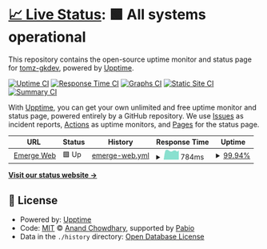 # [📈 Live Status](https://tomz-gkdev.github.io/emerge-upptime): <!--live status--> **🟩 All systems operational**

This repository contains the open-source uptime monitor and status page for [tomz-gkdev](https://tomz-gkdev.github.io/emerge-upptime), powered by [Upptime](https://github.com/upptime/upptime).

[![Uptime CI](https://github.com/tomz-gkdev/emerge-upptime/workflows/Uptime%20CI/badge.svg)](https://github.com/tomz-gkdev/emerge-upptime/actions?query=workflow%3A%22Uptime+CI%22)
[![Response Time CI](https://github.com/tomz-gkdev/emerge-upptime/workflows/Response%20Time%20CI/badge.svg)](https://github.com/tomz-gkdev/emerge-upptime/actions?query=workflow%3A%22Response+Time+CI%22)
[![Graphs CI](https://github.com/tomz-gkdev/emerge-upptime/workflows/Graphs%20CI/badge.svg)](https://github.com/tomz-gkdev/emerge-upptime/actions?query=workflow%3A%22Graphs+CI%22)
[![Static Site CI](https://github.com/tomz-gkdev/emerge-upptime/workflows/Static%20Site%20CI/badge.svg)](https://github.com/tomz-gkdev/emerge-upptime/actions?query=workflow%3A%22Static+Site+CI%22)
[![Summary CI](https://github.com/tomz-gkdev/emerge-upptime/workflows/Summary%20CI/badge.svg)](https://github.com/tomz-gkdev/emerge-upptime/actions?query=workflow%3A%22Summary+CI%22)

With [Upptime](https://upptime.js.org), you can get your own unlimited and free uptime monitor and status page, powered entirely by a GitHub repository. We use [Issues](https://github.com/tomz-gkdev/emerge-upptime/issues) as incident reports, [Actions](https://github.com/tomz-gkdev/emerge-upptime/actions) as uptime monitors, and [Pages](https://tomz-gkdev.github.io/emerge-upptime) for the status page.

<!--start: status pages-->
<!-- This summary is generated by Upptime (https://github.com/upptime/upptime) -->
<!-- Do not edit this manually, your changes will be overwritten -->
<!-- prettier-ignore -->
| URL | Status | History | Response Time | Uptime |
| --- | ------ | ------- | ------------- | ------ |
| <img alt="" src="https://icons.duckduckgo.com/ip3/emerge.gunkul.com.ico" height="13"> [Emerge Web](https://emerge.gunkul.com) | 🟩 Up | [emerge-web.yml](https://github.com/tomz-gkdev/emerge-upptime/commits/HEAD/history/emerge-web.yml) | <details><summary><img alt="Response time graph" src="./graphs/emerge-web/response-time-week.png" height="20"> 784ms</summary><br><a href="https://tomz-gkdev.github.io/emerge-upptime/history/emerge-web"><img alt="Response time 723" src="https://img.shields.io/endpoint?url=https%3A%2F%2Fraw.githubusercontent.com%2Ftomz-gkdev%2Femerge-upptime%2FHEAD%2Fapi%2Femerge-web%2Fresponse-time.json"></a><br><a href="https://tomz-gkdev.github.io/emerge-upptime/history/emerge-web"><img alt="24-hour response time 813" src="https://img.shields.io/endpoint?url=https%3A%2F%2Fraw.githubusercontent.com%2Ftomz-gkdev%2Femerge-upptime%2FHEAD%2Fapi%2Femerge-web%2Fresponse-time-day.json"></a><br><a href="https://tomz-gkdev.github.io/emerge-upptime/history/emerge-web"><img alt="7-day response time 784" src="https://img.shields.io/endpoint?url=https%3A%2F%2Fraw.githubusercontent.com%2Ftomz-gkdev%2Femerge-upptime%2FHEAD%2Fapi%2Femerge-web%2Fresponse-time-week.json"></a><br><a href="https://tomz-gkdev.github.io/emerge-upptime/history/emerge-web"><img alt="30-day response time 744" src="https://img.shields.io/endpoint?url=https%3A%2F%2Fraw.githubusercontent.com%2Ftomz-gkdev%2Femerge-upptime%2FHEAD%2Fapi%2Femerge-web%2Fresponse-time-month.json"></a><br><a href="https://tomz-gkdev.github.io/emerge-upptime/history/emerge-web"><img alt="1-year response time 723" src="https://img.shields.io/endpoint?url=https%3A%2F%2Fraw.githubusercontent.com%2Ftomz-gkdev%2Femerge-upptime%2FHEAD%2Fapi%2Femerge-web%2Fresponse-time-year.json"></a></details> | <details><summary><a href="https://tomz-gkdev.github.io/emerge-upptime/history/emerge-web">99.94%</a></summary><a href="https://tomz-gkdev.github.io/emerge-upptime/history/emerge-web"><img alt="All-time uptime 100.00%" src="https://img.shields.io/endpoint?url=https%3A%2F%2Fraw.githubusercontent.com%2Ftomz-gkdev%2Femerge-upptime%2FHEAD%2Fapi%2Femerge-web%2Fuptime.json"></a><br><a href="https://tomz-gkdev.github.io/emerge-upptime/history/emerge-web"><img alt="24-hour uptime 100.00%" src="https://img.shields.io/endpoint?url=https%3A%2F%2Fraw.githubusercontent.com%2Ftomz-gkdev%2Femerge-upptime%2FHEAD%2Fapi%2Femerge-web%2Fuptime-day.json"></a><br><a href="https://tomz-gkdev.github.io/emerge-upptime/history/emerge-web"><img alt="7-day uptime 99.94%" src="https://img.shields.io/endpoint?url=https%3A%2F%2Fraw.githubusercontent.com%2Ftomz-gkdev%2Femerge-upptime%2FHEAD%2Fapi%2Femerge-web%2Fuptime-week.json"></a><br><a href="https://tomz-gkdev.github.io/emerge-upptime/history/emerge-web"><img alt="30-day uptime 99.99%" src="https://img.shields.io/endpoint?url=https%3A%2F%2Fraw.githubusercontent.com%2Ftomz-gkdev%2Femerge-upptime%2FHEAD%2Fapi%2Femerge-web%2Fuptime-month.json"></a><br><a href="https://tomz-gkdev.github.io/emerge-upptime/history/emerge-web"><img alt="1-year uptime 100.00%" src="https://img.shields.io/endpoint?url=https%3A%2F%2Fraw.githubusercontent.com%2Ftomz-gkdev%2Femerge-upptime%2FHEAD%2Fapi%2Femerge-web%2Fuptime-year.json"></a></details>

<!--end: status pages-->

[**Visit our status website →**](https://tomz-gkdev.github.io/emerge-upptime)

## 📄 License

- Powered by: [Upptime](https://github.com/upptime/upptime)
- Code: [MIT](./LICENSE) © [Anand Chowdhary](https://anandchowdhary.com), supported by [Pabio](https://pabio.com)
- Data in the `./history` directory: [Open Database License](https://opendatacommons.org/licenses/odbl/1-0/)
